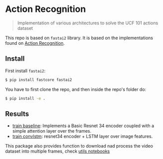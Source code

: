 # Action Recognition
> Implementation of various architectures to solve the UCF 101 actions dataset


This repo is based on `fastai2` library. It is based on the implementations found on [Action Recognition](https://github.com/eriklindernoren/Action-Recognition).

## Install

First install `fastai2`:
```bash
$ pip install fastcore fastai2
```

You have to first clone the repo, and then inside the repo's folder do:

```bash
$ pip install -e .
```

## Results

- [train baseline](nbs/04_train_baseline.ipynb): Implements a Basic Resnet 34 encoder coupled with a simple attention layer over the frames.
- [train convlstm](nbs/04_train_convlstm.ipynb): resnet34 encoder + LSTM layer over image features.

This package also provides function to download nad process the video dataset into multiple frames, check [utils notebooks](nbs/01_utils.ipynb)

